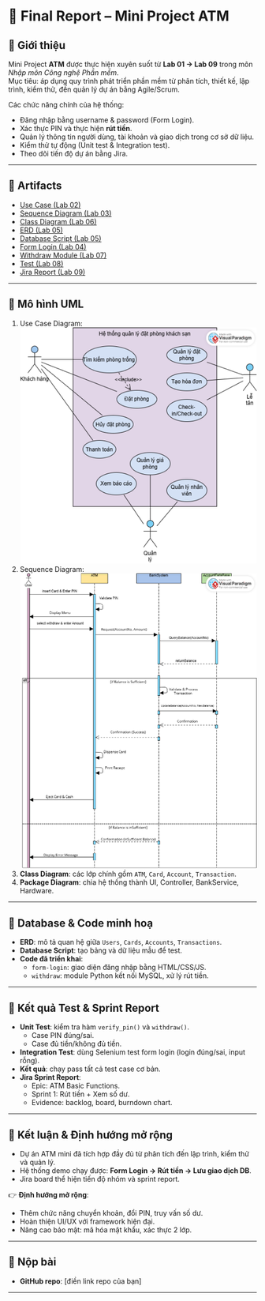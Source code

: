 # 🏦 Final Report – Mini Project ATM

## 📌 Giới thiệu
Mini Project **ATM** được thực hiện xuyên suốt từ **Lab 01 → Lab 09** trong môn *Nhập môn Công nghệ Phần mềm*.  
Mục tiêu: áp dụng quy trình phát triển phần mềm từ phân tích, thiết kế, lập trình, kiểm thử, đến quản lý dự án bằng Agile/Scrum.  

Các chức năng chính của hệ thống:
- Đăng nhập bằng username & password (Form Login).
- Xác thực PIN và thực hiện **rút tiền**.
- Quản lý thông tin người dùng, tài khoản và giao dịch trong cơ sở dữ liệu.
- Kiểm thử tự động (Unit test & Integration test).
- Theo dõi tiến độ dự án bằng Jira.  

---

## 📌 Artifacts  

- [Use Case (Lab 02)](https://github.com/KhangD23PTIT/NMCNPM/blob/main/labs/lab02-uc/LAB02.png)  
- [Sequence Diagram (Lab 03)](https://github.com/KhangD23PTIT/NMCNPM/blob/main/labs/lab03-atm-diagrams/LAB03-SQ-ATM.png)  
- [Class Diagram (Lab 06)](https://github.com/KhangD23PTIT/NMCNPM/blob/main/labs/lab06-atm-class/classdiagram-lab06.png)  
- [ERD (Lab 05)](https://drive.google.com/file/d/1C81uyR2nvn19kXrmfrY8MOVtBv293qrE/view?usp=drive_link)  
- [Database Script (Lab 05)](https://drive.google.com/file/d/1gjPwdEC-PpjKl6zRTxsOCjYPL2sDNRcb/view?usp=drive_link)  
- [Form Login (Lab 04)](https://github.com/KhangD23PTIT/NMCNPM/tree/main/labs/lab04-form-login)  
- [Withdraw Module (Lab 07)](https://drive.google.com/drive/folders/1haYaKiuJ6EwMQiPjjHxdITR_FdgFRWNA?usp=drive_link)  
- [Test (Lab 08)](https://github.com/KhangD23PTIT/NMCNPM/tree/main/labs/lab08-testing)  
- [Jira Report (Lab 09)](https://github.com/KhangD23PTIT/NMCNPM/blob/main/labs/lab09.pdf)  

---

## 📌 Mô hình UML
1. Use Case Diagram: ![Use Case](https://github.com/KhangD23PTIT/NMCNPM/blob/main/labs/lab02-uc/LAB02.png)  
2. Sequence Diagram: ![Sequence](https://github.com/KhangD23PTIT/NMCNPM/blob/main/labs/lab03-atm-diagrams/LAB03-SQ-ATM.png)
3. **Class Diagram**: các lớp chính gồm `ATM`, `Card`, `Account`, `Transaction`.  
4. **Package Diagram**: chia hệ thống thành UI, Controller, BankService, Hardware.  

---

## 📌 Database & Code minh hoạ
- **ERD**: mô tả quan hệ giữa `Users`, `Cards`, `Accounts`, `Transactions`.  
- **Database Script**: tạo bảng và dữ liệu mẫu để test.  
- **Code đã triển khai**:  
  - `form-login`: giao diện đăng nhập bằng HTML/CSS/JS.  
  - `withdraw`: module Python kết nối MySQL, xử lý rút tiền.  

---

## 📌 Kết quả Test & Sprint Report
- **Unit Test**: kiểm tra hàm `verify_pin()` và `withdraw()`.  
  - Case PIN đúng/sai.  
  - Case đủ tiền/không đủ tiền.  
- **Integration Test**: dùng Selenium test form login (login đúng/sai, input rỗng).  
- **Kết quả**: chạy pass tất cả test case cơ bản.  
- **Jira Sprint Report**:  
  - Epic: ATM Basic Functions.  
  - Sprint 1: Rút tiền + Xem số dư.  
  - Evidence: backlog, board, burndown chart.  

---

## 📌 Kết luận & Định hướng mở rộng
- Dự án ATM mini đã tích hợp đầy đủ từ phân tích đến lập trình, kiểm thử và quản lý.  
- Hệ thống demo chạy được: **Form Login → Rút tiền → Lưu giao dịch DB**.  
- Jira board thể hiện tiến độ nhóm và sprint report.  

👉 **Định hướng mở rộng**:  
- Thêm chức năng chuyển khoản, đổi PIN, truy vấn số dư.  
- Hoàn thiện UI/UX với framework hiện đại.  
- Nâng cao bảo mật: mã hóa mật khẩu, xác thực 2 lớp.  

---

## 📎 Nộp bài
- **GitHub repo**: [điền link repo của bạn]  
---
